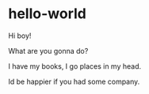 # hello-world

Hi boy!

What are you gonna do?

I have my books, I go places in my head.

Id be happier if you had some company.
